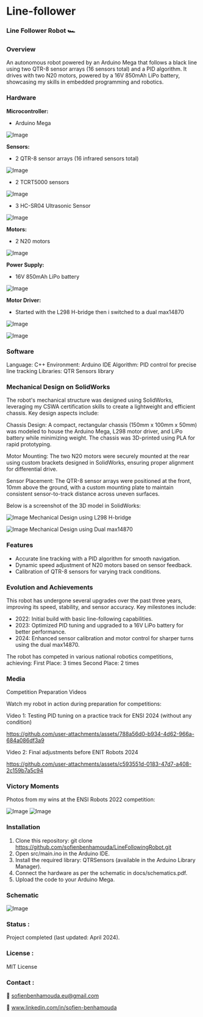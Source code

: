 # Line-follower
### **Line Follower Robot 🏎️**

### **Overview**

An autonomous robot powered by an Arduino Mega that follows a black line using two QTR-8 sensor arrays (16 sensors total) and a PID algorithm. It drives with two N20 motors, powered by a 16V 850mAh LiPo battery, showcasing my skills in embedded programming and robotics.

### **Hardware**

**Microcontroller:**  
- Arduino Mega

![Image](https://github.com/user-attachments/assets/7783146d-54a8-4fb7-b2f7-0b544aeee38a)

**Sensors:**  
- 2 QTR-8 sensor arrays (16 infrared sensors total)

![Image](https://github.com/user-attachments/assets/b8b0eb96-c403-4597-8bf3-f333a5a95ff4)

- 2 TCRT5000 sensors


![Image](https://github.com/user-attachments/assets/87a55032-e5e9-4d0d-b26e-08244e6c9386)

- 3 HC-SR04 Ultrasonic Sensor

![Image](https://github.com/user-attachments/assets/b613c182-0e29-486a-b78e-238a48493353)

**Motors:** 
- 2 N20 motors

![Image](https://github.com/user-attachments/assets/9f45f64e-6306-4a94-8cc2-215bacd9cdc5)

**Power Supply:** 
- 16V 850mAh LiPo battery

![Image](https://github.com/user-attachments/assets/999a7abe-62b8-468a-ba88-302c7f93dcc1)

**Motor Driver:**
- Started with the L298 H-bridge then i switched to a dual max14870

![Image](https://github.com/user-attachments/assets/2582827f-f808-4c63-9df8-a22996eb6846)

![Image](https://github.com/user-attachments/assets/498d949f-42a8-4b2b-8a10-59ca6dd600ae)


### **Software**
Language: C++
Environment: Arduino IDE
Algorithm: PID control for precise line tracking
Libraries: QTR Sensors library

### **Mechanical Design on SolidWorks**

The robot's mechanical structure was designed using SolidWorks, leveraging my CSWA certification skills to create a lightweight and efficient chassis. Key design aspects include:

Chassis Design: A compact, rectangular chassis (150mm x 100mm x 50mm) was modeled to house the Arduino Mega, L298 motor driver, and LiPo battery while minimizing weight. The chassis was 3D-printed using PLA for rapid prototyping.

Motor Mounting: The two N20 motors were securely mounted at the rear using custom brackets designed in SolidWorks, ensuring proper alignment for differential drive.

Sensor Placement: The QTR-8 sensor arrays were positioned at the front, 10mm above the ground, with a custom mounting plate to maintain consistent sensor-to-track distance across uneven surfaces.

Below is a screenshot of the 3D model in SolidWorks:

![Image](https://github.com/user-attachments/assets/fc3cf1b2-c106-4563-9cdf-92c1eafd7525)
Mechanical Design using L298 H-bridge

![Image](https://github.com/user-attachments/assets/fe1cf78c-5771-423a-900a-43971c8b5fcc)
Mechanical Design using Dual max14870



### **Features**
- Accurate line tracking with a PID algorithm for smooth navigation.
- Dynamic speed adjustment of N20 motors based on sensor feedback.
- Calibration of QTR-8 sensors for varying track conditions.


### **Evolution and Achievements**
This robot has undergone several upgrades over the past three years, improving its speed, stability, and sensor accuracy. Key milestones include:

- 2022: Initial build with basic line-following capabilities.
- 2023: Optimized PID tuning and upgraded to a 16V LiPo battery for better performance.
- 2024: Enhanced sensor calibration and motor control for sharper turns using the dual max14870.

The robot has competed in various national robotics competitions, achieving:
First Place: 3 times 
Second Place: 2 times

### **Media**
Competition Preparation Videos


Watch my robot in action during preparation for competitions:





Video 1: Testing PID tuning on a practice track for ENSI 2024 (without any condition)


https://github.com/user-attachments/assets/788a56d0-b934-4d62-966a-684a086df3a9

Video 2: Final adjustments before ENIT Robots 2024

https://github.com/user-attachments/assets/c593551d-0183-47d7-a408-2c159b7a5c94

### **Victory Moments**

Photos from my wins at the ENSI Robots 2022 competition:

![Image](https://github.com/user-attachments/assets/1d5bb57a-f4b2-47f3-b076-57121d12c7a7)  ![Image](https://github.com/user-attachments/assets/db6ba8fb-bdd8-4ce8-97bd-2254bace4807)









### **Installation**

1. Clone this repository: git clone https://github.com/sofienbenhamouda/LineFollowingRobot.git
2. Open src/main.ino in the Arduino IDE.
3. Install the required library: QTRSensors (available in the Arduino Library Manager).
4. Connect the hardware as per the schematic in docs/schematics.pdf.
5. Upload the code to your Arduino Mega.

### **Schematic**
![Image](https://github.com/user-attachments/assets/f87c67a6-1f72-4510-a33f-1b9ac16fa90f)




### **Status :**

Project completed (last updated: April 2024).

### **License :**

MIT License


### **Contact :**

📧 sofienbenhamouda.eu@gmail.com

🔗 www.linkedin.com/in/sofien-benhamouda
